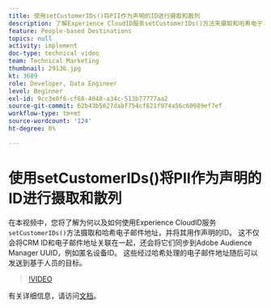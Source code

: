 ```yaml
---
title: 使用setCustomerIDs()将PII作为声明的ID进行摄取和散列
description: 了解Experience CloudID服务setCustomerIDs()方法来摄取和哈希电子邮件地址。 了解如何将其用作声明的ID。
feature: People-based Destinations
topics: null
activity: implement
doc-type: technical video
team: Technical Marketing
thumbnail: 29136.jpg
kt: 3689
role: Developer, Data Engineer
level: Beginner
exl-id: 9cc3e0f6-cf68-4048-a34c-513b77777aa2
source-git-commit: 62b43b5627dabf754cf821f974a56c60989ef7ef
workflow-type: tm+mt
source-wordcount: '124'
ht-degree: 0%

---
```


# 使用setCustomerIDs()将PII作为声明的ID进行摄取和散列

在本视频中，您将了解为何以及如何使用Experience CloudID服务`setCustomerIDs()`方法摄取和哈希电子邮件地址，并将其用作声明的ID。 这不仅会将CRM ID和电子邮件地址关联在一起，还会将它们同步到Adobe Audience Manager UUID，例如匿名设备ID。 这些经过哈希处理的电子邮件地址随后可以发送到基于人员的目标。

>[!VIDEO](https://video.tv.adobe.com/v/29136/?quality=12)

有关详细信息，请访问[文档](https://experienceleague.adobe.com/docs/id-service/using/reference/hashing-support.html)。

